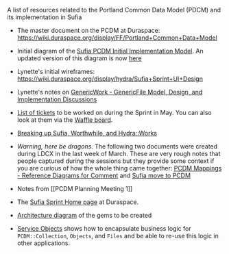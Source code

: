 A list of resources related to the Portland Common Data Model (PDCM) and its implementation in Sufia

* The master document on the PCDM at Duraspace: https://wiki.duraspace.org/display/FF/Portland+Common+Data+Model

* Initial diagram of the [Sufia PCDM Initial Implementation Model](https://docs.google.com/drawings/d/1uTbg0FPQDoa2zN6p1I37m-M3CFnlx85Mp9CEyRw-rf4). An updated version of this diagram is now [here](https://docs.google.com/drawings/d/1-NkkRPpGpZGoTimEpYTaGM1uUPRaT0SamuWDITvtG_8/edit)

* Lynette's initial wireframes: https://wiki.duraspace.org/display/hydra/Sufia+Sprint+UI+Design

* Lynette's notes on [GenericWork - GenericFile Model, Design, and Implementation Discussions](https://wiki.duraspace.org/display/FF/GenericWork+-+GenericFile+Model%2C+Design%2C+and+Implementation+Discussions)

* [List of tickets](https://github.com/projecthydra/sufia/issues?q=is%3Aopen+is%3Aissue+milestone%3A%22May+Hydra+PCDM%22) to be worked on during the Sprint in May. You can also look at them via the [Waffle board](https://waffle.io/projecthydra/sufia?milestone=May%20Hydra%20PCDM). 

* [Breaking up Sufia, Worthwhile, and Hydra::Works](https://docs.google.com/document/d/1mMIIQCm18Cosk3vfSsTzECGMRi2m-USBWwt-89DxbNE/edit#) 

* *Warning, here be dragons*. The following two documents were created during LDCX in the last week of March. These are very rough notes that people captured during the sessions but they provide some context if you are curious of how the whole thing came together: [PCDM Mappings - Reference Diagrams for Comment](https://wiki.duraspace.org/display/FF/PCDM+Mappings+-+Reference+Diagrams+for+Comment) and [Sufia move to PCDM](https://docs.google.com/document/d/1-TOtzXs87U0yOWjt34xO0dwsvIcRvIniZww5LQEwA6o/edit)

* Notes from [[PCDM Planning Meeting 1]]

* The [Sufia Sprint Home page](https://wiki.duraspace.org/display/hydra/Sufia+Sprint+-+2015-05-04+thru+05-15) at Duraspace.

* [Architecture diagram](https://docs.google.com/presentation/d/1WvPG7RCRW-o1W_WEMGdi_jE2ZJyewbZxqwPg0aazeJw/edit#slide=id.gaf6fb9983_0_0) of the gems to be created 

* [Service Objects](https://wiki.duraspace.org/display/hydra/Service+Object+Approach#ServiceObjectApproach-Discussion) shows how to encapsulate business logic for `PCDM::Collection`, `Objects`, and `Files` and be able to re-use this logic in other applications.
